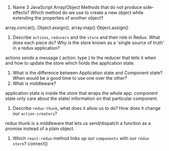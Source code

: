 1.  Name 3 JavaScript Array/Object Methods that do not produce side-effects? Which method do we use to create a new object while extending the properties of another object?

array.concat(), Object.assign(), array.map()
Object.assign()

1.  Describe `actions`, `reducers` and the `store` and their role in Redux. What does each piece do? Why is the store known as a 'single source of truth' in a redux application?

actions sends a message { action: type } to the reducer that tells it when and how to update the store which holds the application state.

1.  What is the difference between Application state and Component state? When would be a good time to use one over the other?
1.  What is middleware?

application state is inside the store that wraps the whole app.
component state only care about the state/ information on that particular component.

1.  Describe `redux-thunk`, what does it allow us to do? How does it change our `action-creators`?

redux thunk is a middleware that lets us send/dispatch a function as a promise instead of a plain object.

1.  Which `react-redux` method links up our `components` with our `redux store`?
connect()